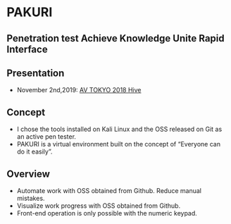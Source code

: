 PAKURI
===

Penetration test Achieve Knowledge Unite Rapid Interface
---

## Presentation
- November 2nd,2019: [AV TOKYO 2018 Hive](http://ja.avtokyo.org/avtokyo2019/event)

## Concept
- I chose the tools installed on Kali Linux and the OSS released on Git as an active pen tester.
- PAKURI is a virtual environment built on the concept of “Everyone can do it easily”.
## Overview
- Automate work with OSS obtained from Github. Reduce manual mistakes.
- Visualize work progress with OSS obtained from Github.
- Front-end operation is only possible with the numeric keypad.

